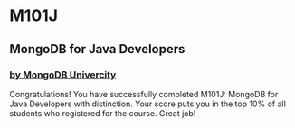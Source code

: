 # M101J
## MongoDB for Java Developers
### <a href = https://university.mongodb.com/>by MongoDB Univercity</a>


Congratulations! You have successfully completed M101J: MongoDB for Java Developers with distinction. Your score puts you in the top 10% of all students who registered for the course. Great job! 
